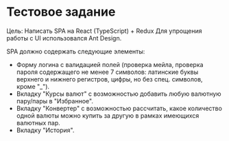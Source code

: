 # Тестовое задание

Цель: Написать SPA на React (TypeScript) + Redux
Для упрощения работы с UI использовался Ant Design.

SPA должно содержать следующие элементы:
* Форму логина с валидацией полей (проверка мейла, проверка пароля содержащего не менее 7 символов: латинские буквы верхнего и нижнего регистров, цифры, но без спец. символов, кроме "_").
* Вкладку "Курсы валют" с возможностью добавить любую валютную пару/пары в "Избранное".
* Вкладку "Конвертер" с возможностью рассчитать, какое количество одной валюты можно купить за другую в рамках имеющихся валютных пар.
* Вкладку "История".